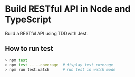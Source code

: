 # Build RESTful API in Node and TypeScript

Build a RESTful API using TDD with Jest.

## How to run test

```sh
> npm test
> npm test -- --coverage  # display test coverage
> npm run test:watch      # run test in watch mode
```
